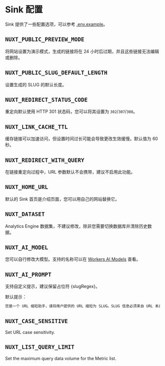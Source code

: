 # Sink 配置

Sink 提供了一些配置选项，可以参考 [.env.example](../.env.example)。

## `NUXT_PUBLIC_PREVIEW_MODE`

将网站设置为演示模式，生成的链接将在 24 小时后过期，并且这些链接无法编辑或删除。

## `NUXT_PUBLIC_SLUG_DEFAULT_LENGTH`

设置生成的 SLUG 的默认长度。

## `NUXT_REDIRECT_STATUS_CODE`

重定向默认使用 HTTP 301 状态码，您可以将其设置为 `302`/`307`/`308`。

## `NUXT_LINK_CACHE_TTL`

缓存链接可以加速访问，但设置时间过长可能会导致更改生效缓慢。默认值为 60 秒。

## `NUXT_REDIRECT_WITH_QUERY`

在链接重定向过程中，URL 参数默认不会携带，建议不启用此功能。

## `NUXT_HOME_URL`

默认的 Sink 首页是介绍页面，您可以用自己的网站替换它。

## `NUXT_DATASET`

Analytics Engine 数据集，不建议修改，除非您需要切换数据库并清除历史数据。

## `NUXT_AI_MODEL`

您可以自行修改大模型。支持的名称可以在 [Workers AI Models](https://developers.cloudflare.com/workers-ai/models/#text-generation) 查看。

## `NUXT_AI_PROMPT`

支持自定义提示，建议保留占位符 {slugRegex}。

默认提示：

```txt
您是一个 URL 缩短助手，请将用户提供的 URL 缩短为 SLUG。SLUG 信息必须来自 URL 本身，不能做任何假设。SLUG 是人可读的，不应超过三个单词，并可以使用正则表达式 {slugRegex} 进行验证。只返回最佳的一个，格式必须是 JSON 引用 {"slug": "example-slug"}
```
## `NUXT_CASE_SENSITIVE`

Set URL case sensitivity.

## `NUXT_LIST_QUERY_LIMIT`

Set the maximum query data volume for the Metric list.

